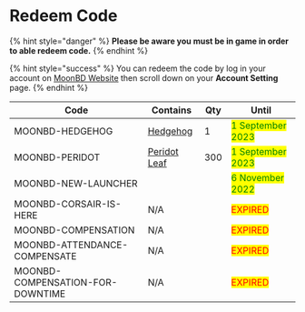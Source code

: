 # Redeem Code

{% hint style="danger" %}
**Please be aware you must be in game in order to able redeem code.**
{% endhint %}

{% hint style="success" %}
You can redeem the code by log in your account on [MoonBD Website](https://moonbd.online/) then scroll down on your **Account Setting** page.
{% endhint %}

| Code                             | Contains                                            | Qty | Until                                              |
| -------------------------------- | --------------------------------------------------- | --- | -------------------------------------------------- |
| MOONBD-HEDGEHOG                  | [Hedgehog](https://bdocodex.com/us/item/18090/)     | 1   | <mark style="color:green;">1 September 2023</mark> |
| MOONBD-PERIDOT                   | [Peridot Leaf](https://bdocodex.com/us/item/44295/) | 300 | <mark style="color:green;">1 September 2023</mark> |
| MOONBD-NEW-LAUNCHER              |                                                     |     | <mark style="color:green;">6 November 2022</mark>  |
| MOONBD-CORSAIR-IS-HERE           | N/A                                                 |     | <mark style="color:red;">EXPIRED</mark>            |
| MOONBD-COMPENSATION              | N/A                                                 |     | <mark style="color:red;">EXPIRED</mark>            |
| MOONBD-ATTENDANCE-COMPENSATE     | N/A                                                 |     | <mark style="color:red;">EXPIRED</mark>            |
| MOONBD-COMPENSATION-FOR-DOWNTIME | N/A                                                 |     | <mark style="color:red;">EXPIRED</mark>            |

